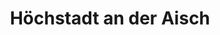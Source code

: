 ---
title: Höchstadt an der Aisch
url: /hoechstadt-an-der-aisch/
latitude: 49.735
longitude: 10.849
---